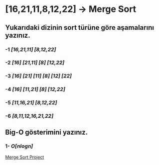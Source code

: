 # [16,21,11,8,12,22] -> Merge Sort

## Yukarıdaki dizinin sort türüne göre aşamalarını yazınız.

### -1 *[16,21,11]* *[8,12,22]*<br />
### -2 *[16]* *[21,11]* *[8]* *[12,22]*<br />
### -3 *[16]* *[21]* *[11]* *[8]* *[12]* *[22]*<br />
### -4 *[16]* *[11,21]*     *[8]* *[12,22]* <br />
### -5 *[11,16,21]*     *[8,12,22]* <br />
### -6 *[8,11,12,16,21,22]* 

## Big-O gösterimini yazınız.

### 1- *O[nlogn]*

[Merge Sort Project](https://app.patika.dev/moduller/veri-yapilari-ve-algoritmalar/merge-sort-proje)